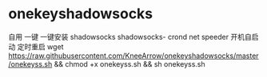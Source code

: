 # onekeyshadowsocks
 自用 一键 一键安装 shadowsocks shadowsocks- crond
  net speeder  开机自启动  定时重启
wget https://raw.githubusercontent.com/KneeArrow/onekeyshadowsocks/master/onekeyss.sh && chmod +x onekeyss.sh && sh onekeyss.sh 
